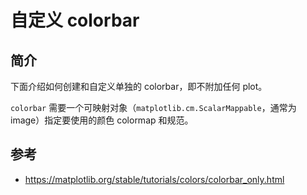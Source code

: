 # 自定义 colorbar

## 简介

下面介绍如何创建和自定义单独的 colorbar，即不附加任何 plot。

`colorbar` 需要一个可映射对象（`matplotlib.cm.ScalarMappable`，通常为 image）指定要使用的颜色 colormap 和规范。

## 参考

- https://matplotlib.org/stable/tutorials/colors/colorbar_only.html
